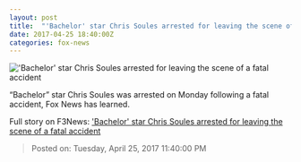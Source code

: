 ```yaml
---
layout: post
title:  "'Bachelor' star Chris Soules arrested for leaving the scene of a fatal accident"
date: 2017-04-25 18:40:00Z
categories: fox-news
---
```


!['Bachelor' star Chris Soules arrested for leaving the scene of a fatal accident](http://a57.foxnews.com/images.foxnews.com/content/dam/fox-news/images/2017/04/20/heather-locklear-reuters-876.jpg.img.png/158/90/1492708170461.png?ve=1&tl=1)

“Bachelor” star Chris Soules was arrested on Monday following a fatal accident, Fox News has learned.


Full story on F3News: ['Bachelor' star Chris Soules arrested for leaving the scene of a fatal accident](http://www.f3nws.com/n/H32qQE)

> Posted on: Tuesday, April 25, 2017 11:40:00 PM
